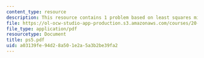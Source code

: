 ```yaml
---
content_type: resource
description: This resource contains 1 problem based on least squares minimization.
file: https://ol-ocw-studio-app-production.s3.amazonaws.com/courses/20-482j-foundations-of-algorithms-and-computational-techniques-in-systems-biology-spring-2006/a03139fe94d28a501e2a5a3b2be39fa2_ps5.pdf
file_type: application/pdf
resourcetype: Document
title: ps5.pdf
uid: a03139fe-94d2-8a50-1e2a-5a3b2be39fa2
---
```

